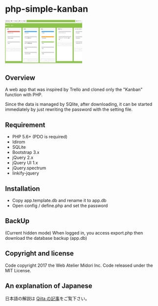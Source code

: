 php-simple-kanban
====

<img src="https://github.com/mikiakira/imageArchive/blob/master/img/php-simple-kanban.png?raw=true" width="50%">

## Overview
A web app that was inspired by Trello and cloned only the "Kanban" function with PHP.

Since the data is managed by SQlite, after downloading,
it can be started immediately by just rewriting the password with the setting file.


## Requirement

  * PHP 5.6+ (PDO is required)
  * Idirom
  * SQLite
  * Bootstrap 3.x
  * jQuery 2.x
  * jQuery UI 1.x
  * jQuery.spectrum
  * linkify-jquery


## Installation
  * Copy app.template.db and rename it to app.db
  * Open config / define.php and set the password


## BackUp
(Current hidden mode) When logged in, you access export.php then download the database backup (app.db)


## Copyright and license
Code copyright 2017 the Web Atelier Midori Inc. Code released under the MIT License.


## An explanation of Japanese
日本語の解説は [Qiita の記事](http://qiita.com/Web_akira/items/f4a56ccf350c5501a535)をご覧下さい。
